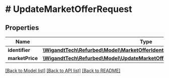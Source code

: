 # # UpdateMarketOfferRequest

## Properties

Name | Type | Description | Notes
------------ | ------------- | ------------- | -------------
**identifier** | [**\WigandtTech\Refurbed\Model\MarketOfferIdentifier**](MarketOfferIdentifier.md) |  | [optional]
**marketPrice** | [**\WigandtTech\Refurbed\Model\UpdateMarketOfferRequestUpdateOfferMarketPrice**](UpdateMarketOfferRequestUpdateOfferMarketPrice.md) |  | [optional]

[[Back to Model list]](../../README.md#models) [[Back to API list]](../../README.md#endpoints) [[Back to README]](../../README.md)
